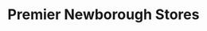 ---
title: "Premier Newborough Stores"
url: /niwbwrch-newborough/premier-newborough-stores/
shop: Lebensmittel
---